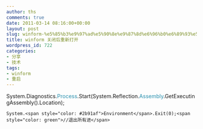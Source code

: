 ```yaml
---
author: ths
comments: true
date: 2011-03-14 08:16:00+00:00
layout: post
slug: winform-%e5%85%b3%e9%97%ad%e5%90%8e%e9%87%8d%e6%96%b0%e6%89%93%e5%bc%80
title: winform 关闭后重新打开
wordpress_id: 722
categories:
- 分享
- 技术
tags:
- winform
- 重启
---
```


System.Diagnostics.<span style="color: #2b91af">Process</span>.Start(System.Reflection.<span style="color: #2b91af">Assembly</span>.GetExecutingAssembly().Location);
    
    System.<span style="color: #2b91af">Environment</span>.Exit(0);<span style="color: green">//退出所有进</span>



